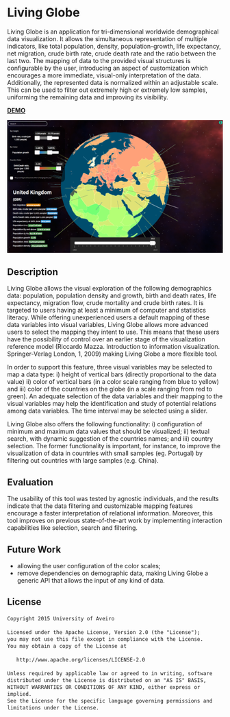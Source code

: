 # Living Globe

Living Globe is an application for tri-dimensional worldwide demographical data
visualization. It allows the simultaneous representation of multiple
indicators, like total population, density, population-growth, life expectancy,
net migration, crude birth rate, crude death rate and the ratio between the
last two. The mapping of data to the provided visual structures is configurable
by the user, introducing an aspect of customization which encourages a more
immediate, visual-only interpretation of the data. Additionally, the
represented data is normalized within an adjustable scale. This can be used to
filter out extremely high or extremely low samples, uniforming the remaining
data and improving its visibility.

**[DEMO](https://cdn.rawgit.com/edduarte/living-globe/master/index.html)**
<br/>

![Screenshot](screenshot.png)

## Description

Living Globe allows the visual exploration of the following demographics data: population, population density and growth, birth and death rates, life expectancy, migration flow, crude mortality and crude birth rates. It is targeted to users having at least a minimum of computer and statistics literacy. While offering unexperienced users a default mapping of these data variables into visual variables, Living Globe allows more advanced users to select the mapping they intent to use. This means that these users have the possibility of control over an earlier stage of the visualization reference model (Riccardo Mazza. Introduction to information visualization. Springer-Verlag London, 1, 2009) making Living Globe a more flexible tool.

In order to support this feature, three visual variables may be selected to map a data type: i) height of vertical bars (directly proportional to the data value) ii) color of vertical bars (in a color scale ranging from blue to yellow) and iii) color of the countries on the globe (in a scale ranging from red to green). An adequate selection of the data variables and their mapping to the visual variables may help the identification and study of potential relations among data variables. The time interval may be selected using a slider.

Living Globe also offers the following functionality: i) configuration of minimum and maximum data values that should be visualized; ii) textual search, with dynamic suggestion of the countries names; and iii) country selection. The former functionality is important, for instance, to improve the visualization of data in countries with small samples (eg. Portugal) by filtering out countries with large samples (e.g. China).

## Evaluation

The usability of this tool was tested by agnostic individuals, and the results
indicate that the data filtering and customizable mapping features encourage a
faster interpretation of relational information. Moreover, this tool improves
on previous state-of-the-art work by implementing interaction capabilities like
selection, search and filtering.

## Future Work

- allowing the user configuration of the color scales;
- remove dependencies on demographic data, making Living Globe a generic API that allows the input of any kind of data.


## License

    Copyright 2015 University of Aveiro

    Licensed under the Apache License, Version 2.0 (the "License");
    you may not use this file except in compliance with the License.
    You may obtain a copy of the License at

       http://www.apache.org/licenses/LICENSE-2.0

    Unless required by applicable law or agreed to in writing, software
    distributed under the License is distributed on an "AS IS" BASIS,
    WITHOUT WARRANTIES OR CONDITIONS OF ANY KIND, either express or implied.
    See the License for the specific language governing permissions and
    limitations under the License.
